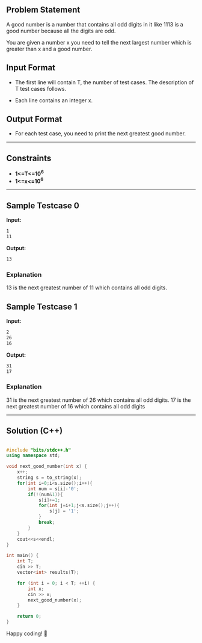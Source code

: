 ## Problem Statement

A good number is a number that contains all odd digits in it like 1113 is a good number because all the digits are odd.

You are given a number x you need to tell the next largest number which is greater than x and a good number.

## Input Format

- The first line will contain T, the number of test cases. The description of T test cases follows.

- Each line contains an integer x.

## Output Format

- For each test case, you need to print the next greatest good number.


---

## Constraints

- **1<=T<=10<sup>6</sup>**
- **1<=x<=10<sup>6</sup>**

---

## Sample Testcase 0

**Input:**
```bash
1
11
```

**Output:**
```bash
13
```

### Explanation

13 is the next greatest number of 11 which contains all odd digits.

## Sample Testcase 1

**Input:**
```bash
2
26
16
```

**Output:**
```bash
31
17
```

### Explanation

31 is the next greatest number of 26 which contains all odd digits. 17 is the next greatest number of 16 which contains all odd digits

---

## Solution (C++)

```cpp

#include "bits/stdc++.h"
using namespace std;

void next_good_number(int x) {
    x++;
    string s = to_string(x);
    for(int i=0;i<s.size();i++){
        int num = s[i]-'0';
        if(!(num&1)){
            s[i]+=1;
            for(int j=i+1;j<s.size();j++){
                s[j] = '1';
            }
            break;
        }
    }
    cout<<s<<endl;
}

int main() {
    int T;
    cin >> T;
    vector<int> results(T);

    for (int i = 0; i < T; ++i) {
        int x;
        cin >> x;
        next_good_number(x);
    }

    return 0;
}

```


Happy coding! 🚀
